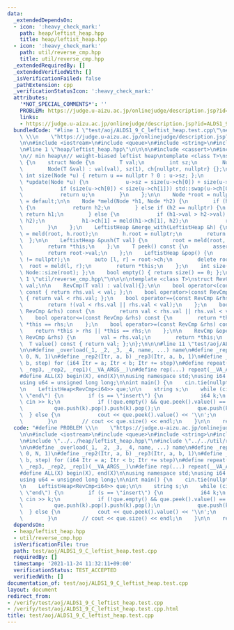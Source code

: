 ```yaml
---
data:
  _extendedDependsOn:
  - icon: ':heavy_check_mark:'
    path: heap/leftist_heap.hpp
    title: heap/leftist_heap.hpp
  - icon: ':heavy_check_mark:'
    path: util/reverse_cmp.hpp
    title: util/reverse_cmp.hpp
  _extendedRequiredBy: []
  _extendedVerifiedWith: []
  _isVerificationFailed: false
  _pathExtension: cpp
  _verificationStatusIcon: ':heavy_check_mark:'
  attributes:
    '*NOT_SPECIAL_COMMENTS*': ''
    PROBLEM: https://judge.u-aizu.ac.jp/onlinejudge/description.jsp?id=ALDS1_9_C
    links:
    - https://judge.u-aizu.ac.jp/onlinejudge/description.jsp?id=ALDS1_9_C
  bundledCode: "#line 1 \"test/aoj/ALDS1_9_C_leftist_heap.test.cpp\"\n#define PROBLEM\
    \ \\\n    \"https://judge.u-aizu.ac.jp/onlinejudge/description.jsp?id=ALDS1_9_C\"\
    \n\n#include <iostream>\n#include <queue>\n#include <string>\n#include <tuple>\n\
    \n#line 1 \"heap/leftist_heap.hpp\"\n\n\n\n#include <cassert>\n#include <utility>\n\
    \n// min heap\n// weight-biased leftist heap\ntemplate <class T>\nstruct LeftistHeap\
    \ {\n    struct Node {\n        T val;\n        int sz;\n        Node *ch[2];\n\
    \        Node(T &val) : val(val), sz(1), ch{nullptr, nullptr} {};\n        static\
    \ int size(Node *u) { return u == nullptr ? 0 : u->sz; };\n        static Node\
    \ *update(Node *u) {\n            u->sz = size(u->ch[0]) + size(u->ch[1]) + 1;\n\
    \            if (size(u->ch[0]) < size(u->ch[1])) std::swap(u->ch[0], u->ch[1]);\n\
    \            return u;\n        }\n    };\n\n    Node *root = nullptr;\n    LeftistHeap()\
    \ = default;\n\n    Node *meld(Node *h1, Node *h2) {\n        if (h1 == nullptr)\
    \ {\n            return h2;\n        } else if (h2 == nullptr) {\n           \
    \ return h1;\n        } else {\n            if (h1->val > h2->val) std::swap(h1,\
    \ h2);\n            h1->ch[1] = meld(h1->ch[1], h2);\n            return Node::update(h1);\n\
    \        }\n    };\n    LeftistHeap &merge_with(LeftistHeap &h) {\n        root\
    \ = meld(root, h.root);\n        h.root = nullptr;\n        return *this;\n  \
    \  };\n\n    LeftistHeap &push(T val) {\n        root = meld(root, new Node(val));\n\
    \        return *this;\n    };\n    T peek() const {\n        assert(root != nullptr);\n\
    \        return root->val;\n    };\n    LeftistHeap &pop() {\n        assert(root\
    \ != nullptr);\n        auto [l, r] = root->ch;\n        delete root;\n      \
    \  root = meld(l, r);\n        return *this;\n    };\n    int size() { return\
    \ Node::size(root); };\n    bool empty() { return size() == 0; };\n};\n\n\n#line\
    \ 1 \"util/reverse_cmp.hpp\"\n\n\n\ntemplate <class T>\nstruct RevCmp {\n    T\
    \ val;\n\n    RevCmp(T val) : val(val){};\n\n    bool operator<(const RevCmp &rhs)\
    \ const { return rhs.val < val; };\n    bool operator>(const RevCmp &rhs) const\
    \ { return val < rhs.val; };\n    bool operator==(const RevCmp &rhs) const {\n\
    \        return !(val < rhs.val || rhs.val < val);\n    };\n    bool operator!=(const\
    \ RevCmp &rhs) const {\n        return val < rhs.val || rhs.val < val;\n    };\n\
    \    bool operator<=(const RevCmp &rhs) const {\n        return *this < rhs ||\
    \ *this == rhs;\n    };\n    bool operator>=(const RevCmp &rhs) const {\n    \
    \    return *this > rhs || *this == rhs;\n    };\n\n    RevCmp &operator=(const\
    \ RevCmp &rhs) {\n        val = rhs.val;\n        return *this;\n    };\n\n  \
    \  T value() const { return val; };\n};\n\n\n#line 11 \"test/aoj/ALDS1_9_C_leftist_heap.test.cpp\"\
    \n\n#define _overload(_1, _2, _3, _4, name, ...) name\n#define _rep1(Itr, N) _rep3(Itr,\
    \ 0, N, 1)\n#define _rep2(Itr, a, b) _rep3(Itr, a, b, 1)\n#define _rep3(Itr, a,\
    \ b, step) for (i64 Itr = a; Itr < b; Itr += step)\n#define repeat(...) _overload(__VA_ARGS__,\
    \ _rep3, _rep2, _rep1)(__VA_ARGS__)\n#define rep(...) repeat(__VA_ARGS__)\n\n\
    #define ALL(X) begin(X), end(X)\n\nusing namespace std;\nusing i64 = long long;\n\
    using u64 = unsigned long long;\n\nint main() {\n    cin.tie(nullptr);\n    ios::sync_with_stdio(false);\n\
    \n    LeftistHeap<RevCmp<i64>> que;\n\n    string s;\n    while (cin >> s, s !=\
    \ \"end\") {\n        if (s == \"insert\") {\n            i64 k;\n           \
    \ cin >> k;\n            if (!que.empty() && que.peek().value() == k)\n      \
    \          que.push(k).pop().push(k).pop();\n            que.push(k);\n      \
    \  } else {\n            cout << que.peek().value() << '\\n';\n            que.pop();\n\
    \        }\n        // cout << que.size() << endl;\n    }\n\n    return 0;\n}\n"
  code: "#define PROBLEM \\\n    \"https://judge.u-aizu.ac.jp/onlinejudge/description.jsp?id=ALDS1_9_C\"\
    \n\n#include <iostream>\n#include <queue>\n#include <string>\n#include <tuple>\n\
    \n#include \"../../heap/leftist_heap.hpp\"\n#include \"../../util/reverse_cmp.hpp\"\
    \n\n#define _overload(_1, _2, _3, _4, name, ...) name\n#define _rep1(Itr, N) _rep3(Itr,\
    \ 0, N, 1)\n#define _rep2(Itr, a, b) _rep3(Itr, a, b, 1)\n#define _rep3(Itr, a,\
    \ b, step) for (i64 Itr = a; Itr < b; Itr += step)\n#define repeat(...) _overload(__VA_ARGS__,\
    \ _rep3, _rep2, _rep1)(__VA_ARGS__)\n#define rep(...) repeat(__VA_ARGS__)\n\n\
    #define ALL(X) begin(X), end(X)\n\nusing namespace std;\nusing i64 = long long;\n\
    using u64 = unsigned long long;\n\nint main() {\n    cin.tie(nullptr);\n    ios::sync_with_stdio(false);\n\
    \n    LeftistHeap<RevCmp<i64>> que;\n\n    string s;\n    while (cin >> s, s !=\
    \ \"end\") {\n        if (s == \"insert\") {\n            i64 k;\n           \
    \ cin >> k;\n            if (!que.empty() && que.peek().value() == k)\n      \
    \          que.push(k).pop().push(k).pop();\n            que.push(k);\n      \
    \  } else {\n            cout << que.peek().value() << '\\n';\n            que.pop();\n\
    \        }\n        // cout << que.size() << endl;\n    }\n\n    return 0;\n}\n"
  dependsOn:
  - heap/leftist_heap.hpp
  - util/reverse_cmp.hpp
  isVerificationFile: true
  path: test/aoj/ALDS1_9_C_leftist_heap.test.cpp
  requiredBy: []
  timestamp: '2021-11-24 11:32:11+09:00'
  verificationStatus: TEST_ACCEPTED
  verifiedWith: []
documentation_of: test/aoj/ALDS1_9_C_leftist_heap.test.cpp
layout: document
redirect_from:
- /verify/test/aoj/ALDS1_9_C_leftist_heap.test.cpp
- /verify/test/aoj/ALDS1_9_C_leftist_heap.test.cpp.html
title: test/aoj/ALDS1_9_C_leftist_heap.test.cpp
---
```

